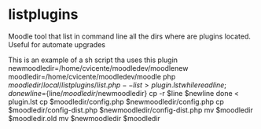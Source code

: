 # listplugins
Moodle tool that list in command line all the dirs where are plugins located. Useful for automate upgrades

This is an example of a sh script tha uses this plugin
newmoodledir=/home/cvicente/moodledev/moodlenew
moodledir=/home/cvicente/moodledev/moodle
php $moodledir/local/listplugins/list.php --list >plugin.lst
while read line;do
newline=${line/$moodledir/$newmoodledir}
cp -r $line $newline
done < plugin.lst
cp $moodledir/config.php $newmoodledir/config.php
cp $moodledir/config-dist.php $newmoodledir/config-dist.php
mv $moodledir $moodledir.old
mv $newmoodledir $moodledir
